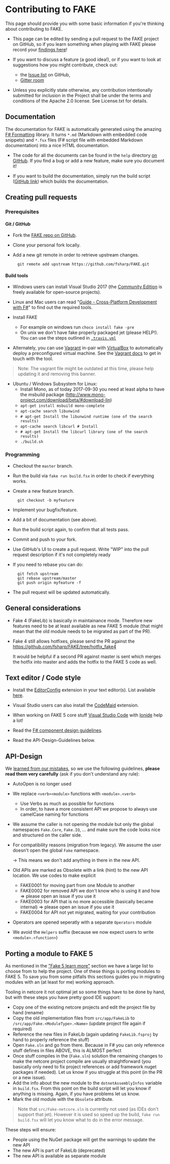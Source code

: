 # Contributing to FAKE

This page should provide you with some basic information if you're thinking about contributing to FAKE.

 * This page can be edited by sending a pull request to the FAKE project on GitHub, so if you learn something when playing with FAKE please record your [findings here](https://github.com/fsharp/FAKE/blob/master/help/markdown/contributing.md)!

 * If you want to discuss a feature (a good idea!), or if you want to look at suggestions how you might contribute, check out:
    - the [Issue list](https://github.com/fsharp/FAKE/issues) on GitHub,
    - [Gitter room](https://gitter.im/fsharp/FAKE)
   
 * Unless you explicitly state otherwise, any contribution intentionally 
submitted for inclusion in the Project shall be under the terms and 
conditions of the Apache 2.0 license. See License.txt for details.

## Documentation

The documentation for FAKE is automatically generated using the amazing [F# Formatting](https://github.com/tpetricek/FSharp.Formatting) library.
It turns `*.md` (Markdown with embedded code snippets) and `*.fsx` files (F# script file with embedded Markdown documentation) into a nice HTML documentation.

 * The code for all the documents can be found in the `help` directory [on GitHub](https://github.com/fsharp/FAKE/tree/master/help). If you find a bug or add a new feature, make sure you document it!

 * If you want to build the documentation, simply run the build script ([GitHub link](https://github.com/fsharp/FAKE/blob/master/build.fsx)) which builds the documentation.
 
## Creating pull requests

### Prerequisites

#### Git / GitHub

* Fork the [FAKE repo on GitHub](https://github.com/fsharp/FAKE).

* Clone your personal fork locally.

* Add a new git remote in order to retrieve upstream changes.

        git remote add upstream https://github.com/fsharp/FAKE.git

#### Build tools

* Windows users can install Visual Studio 2017 (the [Community Edition](https://www.visualstudio.com/de/vs/community/)
is freely available for open-source projects).

* Linux and Mac users can read "[Guide - Cross-Platform Development with F#](http://fsharp.org/guides/mac-linux-cross-platform/)"
to find out the required tools.

* Install FAKE
  * For example on windows run `choco install fake -pre`
  * On unix we don't have fake properly packaged jet (please HELP!). You can use the steps outlined in [`.travis.yml`](https://github.com/fsharp/FAKE/blob/master/.travis.yml#L14-L18)

* Alternately, you can use [Vagrant](https://www.vagrantup.com/) in-pair with [VirtualBox](https://www.virtualbox.org/)
to automatically deploy a preconfigured virtual machine. See the [Vagrant docs](vagrant.html) to get in touch with the tool.

> Note: The vagrant file might be outdated at this time, please help updating it and removing this banner.

* Ubuntu / Windows Subsystem for Linux:
  - Install Mono, as of today 2017-09-30 you need at least alpha to have the msbuild package (http://www.mono-project.com/download/beta/#download-lin)
  - `apt-get install msbuild mono-complete`
  - `apt-cache search libunwind`
  - `# apt-get Install the libunwind runtime (one of the search results)`
  - `apt-cache search libcurl # Install`
  - `# apt-get Install the libcurl library (one of the search results)`
  - `./build.sh`

### Programming

* Checkout the `master` branch.

* Run the build via `fake run build.fsx` in order to check if everything works.

* Create a new feature branch.

        git checkout -b myfeature

* Implement your bugfix/feature.

* Add a bit of documentation (see above).

* Run the build script again, to confirm that all tests pass.

* Commit and push to your fork.

* Use GitHub's UI to create a pull request.
    Write "WIP" into the pull request description if it's not completely ready

* If you need to rebase you can do:

        git fetch upstream
        git rebase upstream/master
        git push origin myfeature -f

* The pull request will be updated automatically.

## General considerations

* Fake 4 (FakeLib) is basically in maintainance mode. Therefore new features need to be at least available as new FAKE 5 module (that might mean that the old module needs to be migrated as part of the PR).

* Fake 4 still allows hotfixes, please send the PR against the https://github.com/fsharp/FAKE/tree/hotfix_fake4
  
  It would be helpful if a second PR against master is sent which merges the hotfix into master and adds the hotfix to the FAKE 5 code as well.


## Text editor / Code style

* Install the [EditorConfig](http://editorconfig.org/) extension in your text editor(s). List available [here](http://editorconfig.org/#download).

* Visual Studio users can also install the [CodeMaid](http://www.codemaid.net/) extension.

* When working on FAKE 5 core stuff [Visual Studio Code](https://code.visualstudio.com/) with [Ionide](http://ionide.io/) help a lot!

* Read the [F# component design guidelines](http://fsharp.org/specs/component-design-guidelines/).

* Read the API-Design-Guidelines below.

## API-Design

We [learned from our mistakes](fake-fake5-learn-more.html), so we use the following guidelines, **please read them very carefully** (ask if you don't understand any rule):

 - AutoOpen is no longer used
 - We replace `<verb><module>` functions with `<module>.<verb>`
    - Use Verbs as much as possible for functions
    - In order, to have a more consistent API we propose to always use camelCase naming for functions
 - We assume the caller is not opening the module but only the global namespaces `Fake.Core`, `Fake.IO`, ...
   and make sure the code looks nice and structured on the caller side.
 - For compatibility reasons (migration from legacy). We assume the user doesn't open the global `Fake` namespace.
   
   -> This means we don't add anything in there in the new API.
 - Old APIs are marked as Obsolete with a link (hint) to the new API location. We use codes to make explicit 
    - FAKE0001 for moving part from one Module to another
    - FAKE0002 for removed API we don't know who is using it and how => please open an issue if you use it
    - FAKE0003 for API that is no more accessible (basically became internal) => please open an issue if you use it
    - FAKE0004 for API not yet migrated, waiting for your contribution
 - Operators are opened seperatly with a separate `Operators` module
 - We avoid the `Helpers` suffix (because we now expect users to write `<module>.<function>`)

## Porting a module to FAKE 5

As mentioned in the ["Fake 5 learn more"](fake-fake5-learn-more.html) section we have a large list to choose from to help the project. One of these things is porting modules to FAKE 5. To save you from some pitfalls this sections guides you in migrating modules with an (at least for me) working approach.

Tooling in netcore it not optimal jet so some things have to be done by hand, but with these steps you have pretty good IDE support:

 - Copy one of the existing netcore projects and edit the project file by hand (rename)
 - Copy the old implementation files from `src/app/FakeLib` to `/src/app/Fake.<ModuleType>.<Name>` (update project file again if required)
 - Reference the new files in FakeLib (again updating `FakeLib.fsproj` by hand to properly reference the stuff)
 - Open `Fake.sln` and go from there. Because in F# you can only reference stuff defines in files ABOVE, this is ALMOST perfect
 - Once stuff compiles in the (`Fake.sln`) solution the remaining changes to make the netcore project compile are usually straightforward (you basically only need to fix project references or add framework nuget packages if needed). Let us know if you struggle at this point (in the PR or a new issue).
 - Add the info about the new module to the `dotnetAssemblyInfos` variable in `build.fsx`. From this point on the build script will let you know if anything is missing. Again, if you have problems let us know.
 - Mark the old module with the `Obsolete` attribute.

> Note that `src/Fake-netcore.sln` is currently not used (as IDEs don't support that jet). However it is used so speed up the build, `fake run build.fsx` will let you know what to do in the error message.

These steps will ensure:
 - People using the NuGet package will get the warnings to update the new API
 - The new API is part of FakeLib (deprecated)
 - The new API is available as separate module
